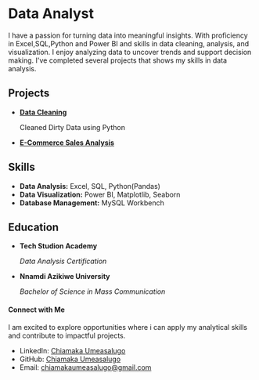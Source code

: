 # Data Analyst
I have a passion for turning data into meaningful insights. With proficiency in Excel,SQL,Python and Power BI and skills in data cleaning, analysis, and visualization.
I enjoy analyzing data to uncover trends and support decision making. I've completed several projects that shows my skills in data analysis.


## Projects
- **[Data Cleaning](#)**
  
  Cleaned Dirty Data using Python
- **[E-Commerce Sales Analysis](#)**


## Skills
- **Data Analysis:** Excel, SQL, Python(Pandas)
- **Data Visualization:** Power BI, Matplotlib, Seaborn
- **Database Management:** MySQL Workbench


## Education
- **Tech Studion Academy**
  
  *Data Analysis Certification*
- **Nnamdi Azikiwe University**

  *Bachelor of Science in Mass Communication*

#### Connect with Me

I am excited to explore opportunities where i can apply my analytical skills and contribute to impactful projects.

- LinkedIn: [Chiamaka Umeasalugo](#)
- GitHub: [Chiamaka Umeasalugo](https://github.com/U-Chiamaka)
- Email: [chiamakaumeasalugo@gmail.com](#)

